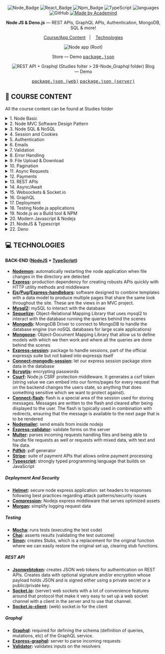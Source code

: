 <div align="center">

![Node_Badge](https://img.shields.io/badge/node-14.17.3-brightgreen)  ![React_Badge](https://img.shields.io/badge/web-react-ff69b4)  ![Npm_Badge](https://img.shields.io/badge/npm-6.14.13-red)  ![TypeScript](https://img.shields.io/badge/typescript-blue)  ![languages](https://img.shields.io/badge/languages-3-9cf)  ![GitHub](https://img.shields.io/github/license/x0n4d0/ecoleta)  <a href="https://www.udemy.com/course/nodejs-the-complete-guide/?couponCode=D_0422">
    <img alt="Made by Academind" src="https://img.shields.io/badge/made%20by-Academind-orange">
  </a>

</div>

<p align="center">
<strong>Node JS & Deno.js</strong> — REST APIs, GraphQL APIs, Authentication, MongoDB, SQL & more! 
</p>

<p align="center">
  <a href="#open_file_folder-course-content">Course/App Content</a>&nbsp;&nbsp;&nbsp;|&nbsp;&nbsp;&nbsp;
  <a href="#computer-technologies">Technologies</a>
</p>

<div align="center">
  <img alt="Node app (Root)" src="./Studies/root-nodeapp.gif" />

  Store — Demo
  <kbd>[package.json](./package.json)</kbd>

  <img alt="REST API + Graphql (Studies folter > 28-Node_Graphql folder)" src="./Studies/28-rest-api-graphql.gif"/>
Blog — Demo  

<kbd>[package.json (web)](./studies/28-node_GraphQL/server/package.json)</kbd>
  <kbd>[package.json (server)](./studies/28-node_GraphQL/web/package.json)</kbd>
</div>


## **:open_file_folder: COURSE CONTENT**
All the course content can be found at Studies folder

<details>
  <summary>1. Node Basic</summary>
  How the web works, Creating a Node Server, Node Lifecycle & event loop, Requests, Responses & Responses headers, Routing/redirecting requests, Request body parsing, Event Driven code execution, Blocking/Non-blocking code, Node Modules system.
</details>

<details>
  <summary>2. Node MVC Software Design Pattern</summary>

  **2.1 Improved Development Workflow and Debugging:** NPM Scripts, 3rd party packages vs Global features vs Core modules, Nodemon, Error Types, Syntax & Runtime & Logical errors.

  **2.2 Express.js:** Middlewares, Handling different routes, Parsing incoming requests, Express router, 404 error pages, Paths filtering, Serving files statically, Navigation.

  **2.3 Dynamic Content & Template Engines**: Views, Sharing data across requests & users, Pug/Express Handlebars/Ejs Template Engines.

  **2.4 Model View Controller (MVC)**: Controllers, Storing/fetching data through models.

  **2.5 Enhancing the App**: Navigation, Routes and Data Storage.

  **2.6 Dynamic Routes & Advanced Models**: Extracting dynamic params, Using IDs on paths, Passing data on requests, Query Params, HTTP Methods.
</details>

<details>
  <summary>3. Node SQL & NoSQL</summary>

    **3.1 SQL**: Choosing databases, SQL vs NoSQL, SQL for retrieving data & fetching products

    **3.2 Sequelize**: Synching JS Definitions to the database, inserting data, Model creation, One-To-Many relationships, Managing users and models.

    **3.3 NoSQL & MongoDB**: Relations in NoSQL, Database connections, MongoDB Compass, Storing users, Relational data.

    **3.4 Mongoose**: MongoDB Server connection with Mongoose, Schemas, Saving data though Mongoose, Fetching Relations, Clearing data.
</details>

<details>
  <summary>4. Session and Cookies</summary>

  **4.1 Cookies**: Request Driven Login Solutions, Setting/manipulating/configuring/deleting cookies.

  **4.2 Sessions**: Session Middlewares, Using MongoDB to store sessions, Connecting Sessions and Cookies.
</details>

<details>
  <summary>5. Authentication</summary>

  **5.1 Basic Authentication**: Authentication Flow, Encrypting passwords, Sign up/Sign in, Route protection, CSRF Attacks,  Tokens and Protection, Providing user feedback, Flash messages.

  **5.2 Advanced Authentiction**: Resetting passwords, Token logic, Updating passwords, Protection to Post Actions, Limiting editing to posts that user created.
</details>

<details>
  <summary>6. Emails</summary>
  
  **6.1 Nodemailer**: Sending emails using Nodemailer and SendGrid, Understanding limitations for large scale apps
</details>

<details>
  <summary>7. Validation</summary>
  Basic and custom validation, Validating Errors and Login, Checking for field equality, Async validation, Conditional CSS classes, Sanitazing Data, Validating product manipulation (adding/editing).
</details>

<details>
  <summary>8. Error Handling</summary>
  Type of errors, Throwing errors, Returning error pages,Express.js Error handling middleware, Status Codes
</details>

<details>
  <summary>9. File Upload & Download</summary>
  File Picker, Handling multipart form data, Handling file uploads with multer, Adjusting filename & filepaths, Filtering files by mimetype, Storing file data in the database, Serving images statically, Downloading files with Authentication, Setting file Type headers, Restricting file access, Streaming Data vs Preloading Data, PDFKit for pdf generation, Deleting files.
</details>

<details>
  <summary>10. Pagination</summary>
  Retrieving chunk of data, Skip & Limit with SQL, Preparing pagination data on the server, Dynamic pagination buttons, Re-using pagination logic & controls.
</details>

<details>
  <summary>11. Async Requests</summary>
  Client Side JS Code, JSON Data Format, Sending & Handling background requests, Manipulating the DOM.
</details>

<details>
  <summary>12. Payments</summary>
  How payments work, checkout page, Using Stripe to enable payment.
</details>

<details>
  <summary>13. REST APIs</summary>

  **13.1 Basics**: Why to use REST APIs, Accessing data, Routing & HTTP Methods, Route setups, Sending requests & responses and working with Postman, Clients & CORS errors, HTTP Methods.

  **13.2 Practical Application**: Frontend setup, Planning the API, Fetching lists of posts, Endpoints creation, Server side validation, Storing posts, Static Images & Error Handling, Image names & windows, HTTP Methods, Signup validation, Logging in & Creating JSON Web Tokens (JWTs), Validating Tokens, Adding Auth Middleware to all routes, COnnecting Posts & Users, Authorization checks, Clearing relations.
</details>

<details>
  <summary>14. Async/Await</summary>
  Transforming Then/Catch into Async/Await, Top-level await
</details>

<details>
  <summary>15. Websockets & Socket.io</summary>
  Setting up socket.io on the sever, Establishing a connection from the client, Realtime potentials, Sharing the IO Instance across files, Syncrhonizing POST additions, Updating/deleting posts on all connected clients, Sorting correctly.
</details>

<details>
  <summary>16. GraphQL</summary>
  Setup & Queries, Mutation Schemas, Mutation resolvers, Input validation, Handling errors, Extracting data from auth token, Pagination, Uploading images, Managin user status, Using variables. 
</details> 

<details>
  <summary>17. Deployment</summary>
  Deploying different kinds of apps, Deployment preparatins, Environment variables, Production API Keys, Secure response headers with Helmet, Compressing assets, Request logging, Setting up a SSL erver, Hosting providers, Deploying APIs.
</details>

<details>
  <summary>18. Testing Node.js applications</summary>
  Why and how to test, Testing auth middleware, Organizing multiple tests, What not to test, Testing controllers, Testing asyncrhonous code, Using stubs, Testing code with an active database, Cleaning up, Hooks, Testing code that requires authentication.
</details>

<details>
  <summary>19. Node.js as a Build tool & NPM</summary>
  Npm & Nodejs, Versioning in package.json, Build tools, Using Node.js in build processes.
</details>

<details>
  <summary>20. Modern Javascript & Nodejs</summary>
  ES Modules, Core Modules & Promises
</details>

<details>
  <summary>21. NodeJS & Typescript</summary>
  Why Typescript, Typescript setup, Assigning types, Type inference & type casting, Union Types, Object & Array types, Type Aliases & Interfaces, Generics, Typescript with Express, REST Routes with Typescript, Testing the API, Improving project structure.
</details>

<details>
  <summary>22. Deno</summary>

  **22.1 Introduction**: Deno setup, Deno runtime (namespace) API, Deno Permissions, Deno vs Node, How deno features are organized, Deno standard library, Creating a webserver, Oak framework with Deno, Module URLs, Deno & Node REST APIs.
  **22.2 Deno, CRUD & Databases (MongoDB)**: Handling CORS errors, Connecting Deno to Mongodb, Using MondoDB CLient Module, Deno MongoDB CRUD Operations.
</details>

## **:computer: TECHNOLOGIES**

#### **BACK-END** ([NodeJS](https://nodejs.org/en/) + [TypeScript](https://www.typescriptlang.org/))

  - **[Nodemon](https://www.npmjs.com/package/nodemon):** automatically restarting the node application when file changes in the directory are detected
  - **[Express](https://expressjs.com/):** production dependency for creating robusts APIs quickly with HTTP utility methods and middleware
  - **[Ejs](https://ejs.co/)/[Pug](https://pugjs.org/api/getting-started.html)/[Express-handlebars](https://www.npmjs.com/package/express-handlebars):** software designed to combine templates with a data model to produce multiple pages that share the same look throughout the site. These are the views in an MVC project.
  - **[Mysql2](https://www.npmjs.com/package/mysql2):** mySQL to interact with the database
  - **[Sequelize](https://www.npmjs.com/package/sequelize):** Object-Relational Mapping Library that uses mysql2 to interact with the database running the queries behind the scenes 
  - **[Mongodb](https://www.mongodb.com/cloud/atlas):** MongoDB Driver to connect to MongoDB to handle the database engine (run noSQL databases for large scale applications)
  - **[Mongoose](https://mongoosejs.com/):** Object-Document Mapping Library that allow us to define models with which we then work and where all the queries are done behind the scenes
  - **[Express-session](https://www.npmjs.com/package/express-session):** package to handle sessions, part of the official expressjs suite but not baked into expressjs itself
  - **[Connect-mongodb-session](https://www.npmjs.com/package/connect-mongodb-session):** let our express session package store data in the database
  - **[Bcryptjs](https://www.npmjs.com/package/bcryptjs):** encrypting passwords
  - **[Csurf](https://www.npmjs.com/package/csurf):** Node.js CSRF protection middleware. It generates a csrf token (string value we can embed into our forms/pages for every request that on the backend changes the users state, so anything that does something sensitive which we want to protect against).
  - **[Connect-flash](https://www.npmjs.com/package/connect-flash):** flash is a special area of the session used for storing messages. Messages are written to the flash and cleared after being displayed to the user. The flash is typically used in combination with redirects, ensuring that the message is available to the next page that is to be rendered
  - **[Nodemailer](https://nodemailer.com/):** send emails from inside nodejs
  - **[Express-validator](https://express-validator.github.io/docs/):** validate forms on the server
  - **[Multer](https://www.npmjs.com/package/multer):** parses incoming requests handling files and being able to handle file requests as well or requests with mixed data, with text and file data.
  - **[Pdfkit](https://www.npmjs.com/package/pdfkit):** pdf generator
  - **[Stripe](https://www.npmjs.com/package/stripe):** suite of payment APIs that allows online payment processing 
  - **[Typescript](https://www.typescriptlang.org/):** strongly typed programming language that builds on JavaScript

##### Deployment And Security

  - **[Helmet](https://www.npmjs.com/package/helmet):** secure node express application: set headers to responses following best practices regarding attack patterns/security issues
  - **[Compression](https://www.npmjs.com/package/compression):** Nodejs express middleware that serves optimized assets
  - **[Morgan](https://www.npmjs.com/package/morgan):** simplify logging request data

##### Testing

  - **[Mocha](https://mochajs.org/):** runs tests (executing the test code)
  - **[Chai](https://www.chaijs.com/):**  asserts results (validating the test outcome) 
  - **[Sinon](https://www.npmjs.com/package/sinon):** creates Stubs, which is a replacement for the original function where we can easily restore the original set up, clearing stub functions.

##### REST API

  - **[Jsonwebtoken](https://www.npmjs.com/package/jsonwebtoken):** creates JSON web tokens for authentication on REST APIs. Creates data with optional signature and/or encryption whose payload holds JSON and is signed either using a private secret or a public/private key.
  - **[Socket.io](https://www.npmjs.com/package/socket.io):** (server) web sockets with a lot of convenience features around that protocol that make it very easy to set up a web socket channel with a client in the server and to use that channel. 
  - **[Socket.io-client]():** (web) socket.io for the client

##### Graphql

  - **[Graphql](https://www.npmjs.com/package/graphql):** required for defining the schema (definition of queries, mutations, etc) of the GraphQL service.
  - **[Express-graphql](https://www.npmjs.com/package/express-graphql):** server to parse incoming requests
  - **[Validator](https://www.npmjs.com/package/validator):** validates inputs on the resolvers
  